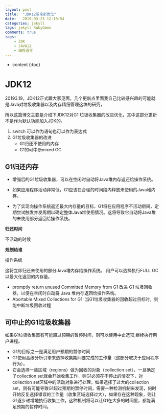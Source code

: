 ```yaml
---
layout: post
title:  "JDK12带来新优化"
date:   2019-03-25 12:10:54
categories: jekyll
tags: jekyll RubyGems
comments: true
tags:
    - JDK
    - JAVA12
    - 编程语言
---
```


* content
{:toc}

# JDK12

20193.19，JDK12正式跟大家见面，几个更新点里面我自己比较感兴趣的可能就是Java对垃圾收集器以及内存精细管理这块的研究，

所以这篇博文主要是介绍下JDK12对G1 垃圾收集器的改进优化，其中这部分更新不是作为默认功能加入JDK的。

1. switch 可以作为语句也可以作为表达式
2. G1垃圾收集器的改进
   - G1归还不使用的内存
   - G1的可中断mixed GC
  

## G1归还内存

- 增强后的G1垃圾收集器，可以在空闲时自动将Java堆内存返还给操作系统。

- 如果应用程序活动非常低，G1应该在合理的时间段内释放未使用的Java堆内存。

- 为了实现向操作系统返还最大内存量的目标，G1将在应用程序不活动期间，定期尝试触发并发周期以确定整体Java堆使用情况。这将导致它自动将Java堆的未使用部分返回给操作系统。

**归还时间**

不活动的时候

**规划给谁**

操作系统


这将立即归还未使用的部分Java堆内存给操作系统。 用户可以选择执行FULL GC以最大化返回的内存量。

- promptly return unused Committed Memory from G1 改进 G1 垃圾回收器，以便在空闲时自动将 Java 堆内存返回给操作系统。
- Abortable Mixed Collections for G1: 当G1垃圾收集器的回收超过目标时，则能中断垃圾回收过程

## 可中止的G1垃圾收集器
如果G1垃圾收集器有可能超过预期的暂停时间，则可以使用中止选项,继续执行用户进程。
- G1的目标之一是满足用户预期的暂停时间  
- G1使用高级分析引擎来选择收集期间要完成的工作量（这部分取决于应用程序行为）。
- 它会选择一些区域（regions）做为回收的对象（collection set）。一旦确定了collection set就会开始收集工作，则G1必须在不停止的情况下，对collection set区域中的活动对象进行处理。如果选择了过大的collection set，则有可能导致G1超过预期的暂停时间，需要一种检测机制来发现，何时开始反复选择错误的工作量（收集区域选择过大），如果存在这种现象，则让G1逐步递增地执行收集工作，这种机制将可以让G1在大多的时间里，都能满足预期的暂停时间。
